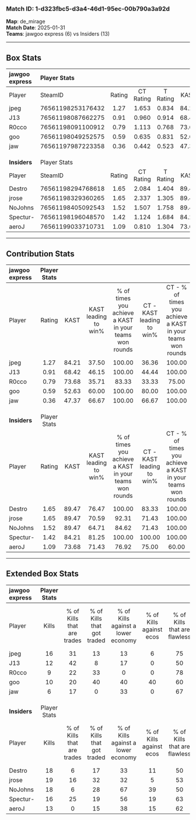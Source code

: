 ### Match ID: 1-d323fbc5-d3a4-46d1-95ec-00b790a3a92d  
**Map**: de_mirage  
**Match Date**: 2025-01-31  
**Teams**: jawgoo express (6) vs Insiders (13)  

---  

## Box Stats  

| **jawgoo express** | Player Stats      |        |           |          |       |       |       |         |        |      |     |
| :- | :- | :-: | :-: | :-: | :-: | :-: | :-: | :-: | :-: | :-: | :-: |
| Player             | SteamID           | Rating | CT Rating | T Rating | KAST  |  ADR  | Kills | Assists | Deaths | K/D  | HS% |
| jpeg               | 76561198253176432 |  1.27  |   1.653   |  0.834   | 84.21 | 88.7  |  16   |    5    |   16   | 1.00 | 31  |
| J13                | 76561198087662275 |  0.91  |   0.960   |  0.914   | 68.42 | 73.1  |  12   |    4    |   16   | 0.75 | 50  |
| R0cco              | 76561198091100912 |  0.79  |   1.113   |  0.768   | 73.68 | 65.8  |   9   |    9    |   17   | 0.53 | 55  |
| goo                | 76561198049252575 |  0.59  |   0.635   |  0.831   | 52.63 | 57.3  |  10   |    3    |   18   | 0.56 | 40  |
| jaw                | 76561197987223358 |  0.36  |   0.442   |  0.523   | 47.37 | 45.5  |   6   |    2    |   17   | 0.35 | 83  |
|                    |                   |        |           |          |       |       |       |         |        |      |     |
|                    |                   |        |           |          |       |       |       |         |        |      |     |
|                    |                   |        |           |          |       |       |       |         |        |      |     |
| **Insiders**       | Player Stats      |        |           |          |       |       |       |         |        |      |     |
| Player             | SteamID           | Rating | CT Rating | T Rating | KAST  |  ADR  | Kills | Assists | Deaths | K/D  | HS% |
| Destro             | 76561198294768618 |  1.65  |   2.084   |  1.404   | 89.47 | 115.8 |  18   |   11    |   11   | 1.64 | 55  |
| jrose              | 76561198329360265 |  1.65  |   2.337   |  1.305   | 89.47 | 99.2  |  19   |    2    |   9    | 2.11 | 52  |
| NoJohns            | 76561198405092543 |  1.52  |   1.507   |  1.758   | 89.47 | 86.2  |  18   |    4    |   11   | 1.64 | 38  |
| Spectur-           | 76561198196048570 |  1.42  |   1.124   |  1.684   | 84.21 | 81.2  |  16   |    2    |   9    | 1.78 | 31  |
| aeroJ              | 76561199033710731 |  1.09  |   0.810   |  1.304   | 73.68 | 77.2  |  13   |    4    |   13   | 1.00 | 69  |
---  

## Contribution Stats  

| **jawgoo express** | Player Stats |       |                      |                                                        |                           |                                                             |                          |                                                            |
| :- | :-: | :-: | :-: | :-: | :-: | :-: | :-: | :-: |
| Player             |    Rating    | KAST  | KAST leading to win% | % of times you achieve a KAST in your teams won rounds | CT - KAST leading to win% | CT - % of times you achieve a KAST in your teams won rounds | T - KAST leading to win% | T - % of times you achieve a KAST in your teams won rounds |
| jpeg               |     1.27     | 84.21 |        37.50         |                         100.00                         |           36.36           |                           100.00                            |          40.00           |                           100.00                           |
| J13                |     0.91     | 68.42 |        46.15         |                         100.00                         |           44.44           |                           100.00                            |          50.00           |                           100.00                           |
| R0cco              |     0.79     | 73.68 |        35.71         |                         83.33                          |           33.33           |                            75.00                            |          40.00           |                           100.00                           |
| goo                |     0.59     | 52.63 |        60.00         |                         100.00                         |           80.00           |                           100.00                            |          40.00           |                           100.00                           |
| jaw                |     0.36     | 47.37 |        66.67         |                         100.00                         |           66.67           |                           100.00                            |          66.67           |                           100.00                           |
|                    |              |       |                      |                                                        |                           |                                                             |                          |                                                            |
|                    |              |       |                      |                                                        |                           |                                                             |                          |                                                            |
|                    |              |       |                      |                                                        |                           |                                                             |                          |                                                            |
| **Insiders**       | Player Stats |       |                      |                                                        |                           |                                                             |                          |                                                            |
| Player             |    Rating    | KAST  | KAST leading to win% | % of times you achieve a KAST in your teams won rounds | CT - KAST leading to win% | CT - % of times you achieve a KAST in your teams won rounds | T - KAST leading to win% | T - % of times you achieve a KAST in your teams won rounds |
| Destro             |     1.65     | 89.47 |        76.47         |                         100.00                         |           83.33           |                           100.00                            |          72.73           |                           100.00                           |
| jrose              |     1.65     | 89.47 |        70.59         |                         92.31                          |           71.43           |                           100.00                            |          70.00           |                           87.50                            |
| NoJohns            |     1.52     | 89.47 |        64.71         |                         84.62                          |           71.43           |                           100.00                            |          60.00           |                           75.00                            |
| Spectur-           |     1.42     | 84.21 |        81.25         |                         100.00                         |          100.00           |                           100.00                            |          72.73           |                           100.00                           |
| aeroJ              |     1.09     | 73.68 |        71.43         |                         76.92                          |           75.00           |                            60.00                            |          70.00           |                           87.50                            |
---  

## Extended Box Stats  

| **jawgoo express** | Player Stats |                            |                            |                                    |                         |                              |                                 |        |                             |                                     |                          |                               |                            |
| :- | :-: | :-: | :-: | :-: | :-: | :-: | :-: | :-: | :-: | :-: | :-: | :-: | :-: |
| Player             |    Kills     | % of Kills that are trades | % of Kills that got traded | % of Kills against a lower economy | % of Kills against ecos | % of Kills that are flawless | % of Kills that are close duels | Deaths | % of Deaths that get traded | % of Deaths against a lower economy | % of Deaths against ecos | % of Deaths that are flawless | % of Deaths that are close |
| jpeg               |      16      |             31             |             13             |                 13                 |            6            |              75              |                0                |   16   |             19              |                 13                  |            6             |              50               |             13             |
| J13                |      12      |             42             |             8              |                 17                 |            0            |              50              |               17                |   16   |              6              |                 13                  |            13            |              44               |             13             |
| R0cco              |      9       |             22             |             33             |                 0                  |            0            |              78              |                0                |   17   |             41              |                 18                  |            12            |              47               |             6              |
| goo                |      10      |             20             |             40             |                 40                 |           40            |              60              |                0                |   18   |             22              |                 17                  |            11            |              67               |             6              |
| jaw                |      6       |             17             |             0              |                 33                 |            0            |              67              |               33                |   17   |             24              |                 12                  |            12            |              65               |             0              |
|                    |              |                            |                            |                                    |                         |                              |                                 |        |                             |                                     |                          |                               |                            |
|                    |              |                            |                            |                                    |                         |                              |                                 |        |                             |                                     |                          |                               |                            |
|                    |              |                            |                            |                                    |                         |                              |                                 |        |                             |                                     |                          |                               |                            |
| **Insiders**       | Player Stats |                            |                            |                                    |                         |                              |                                 |        |                             |                                     |                          |                               |                            |
| Player             |    Kills     | % of Kills that are trades | % of Kills that got traded | % of Kills against a lower economy | % of Kills against ecos | % of Kills that are flawless | % of Kills that are close duels | Deaths | % of Deaths that get traded | % of Deaths against a lower economy | % of Deaths against ecos | % of Deaths that are flawless | % of Deaths that are close |
| Destro             |      18      |             6              |             17             |                 33                 |           11            |              50              |               11                |   11   |              9              |                 45                  |            18            |              55               |             9              |
| jrose              |      19      |             16             |             32             |                 32                 |            5            |              53              |                5                |   9    |             11              |                 22                  |            0             |              89               |             11             |
| NoJohns            |      18      |             6              |             28             |                 67                 |           39            |              50              |                0                |   11   |             45              |                 36                  |            18            |              64               |             9              |
| Spectur-           |      16      |             25             |             19             |                 56                 |           19            |              63              |               13                |   9    |             22              |                 22                  |            11            |              78               |             0              |
| aeroJ              |      13      |             0              |             15             |                 38                 |           15            |              62              |                8                |   13   |              8              |                 31                  |            8             |              62               |             8              |
